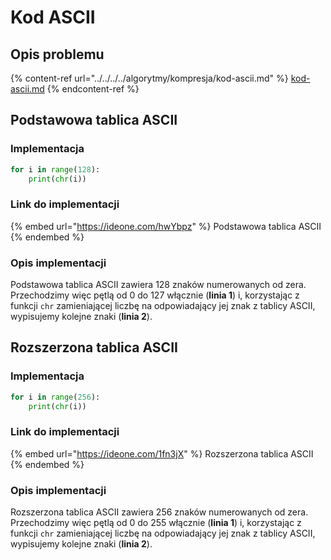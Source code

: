 # Kod ASCII

## Opis problemu

{% content-ref url="../../../../algorytmy/kompresja/kod-ascii.md" %}
[kod-ascii.md](../../../../algorytmy/kompresja/kod-ascii.md)
{% endcontent-ref %}

## Podstawowa tablica ASCII

### Implementacja

```python
for i in range(128):
    print(chr(i))
```

### Link do implementacji

{% embed url="https://ideone.com/hwYbpz" %}
Podstawowa tablica ASCII
{% endembed %}

### Opis implementacji

Podstawowa tablica ASCII zawiera 128 znaków numerowanych od zera. Przechodzimy więc pętlą od 0 do 127 włącznie (**linia 1**) i, korzystając z funkcji `chr` zamieniającej liczbę na odpowiadający jej znak z tablicy ASCII, wypisujemy kolejne znaki (**linia 2**).

## Rozszerzona tablica ASCII

### Implementacja

```python
for i in range(256):
    print(chr(i))
```

### Link do implementacji

{% embed url="https://ideone.com/1fn3jX" %}
Rozszerzona tablica ASCII
{% endembed %}

### Opis implementacji

Rozszerzona tablica ASCII zawiera 256 znaków numerowanych od zera. Przechodzimy więc pętlą od 0 do 255 włącznie (**linia 1**) i, korzystając z funkcji `chr` zamieniającej liczbę na odpowiadający jej znak z tablicy ASCII, wypisujemy kolejne znaki (**linia 2**).

